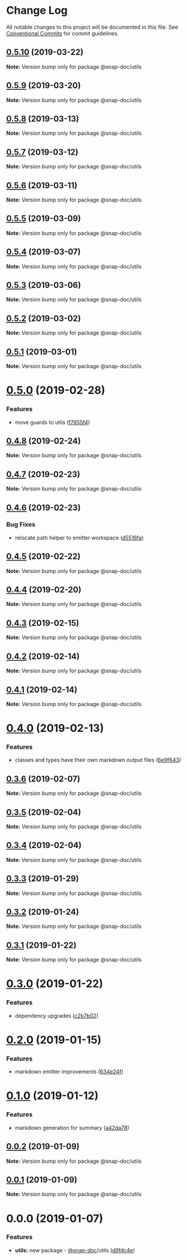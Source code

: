 # Change Log

All notable changes to this project will be documented in this file.
See [Conventional Commits](https://conventionalcommits.org) for commit guidelines.

## [0.5.10](https://github.com/snap-doc/snap-doc/compare/@snap-doc/utils@0.5.9...@snap-doc/utils@0.5.10) (2019-03-22)

**Note:** Version bump only for package @snap-doc/utils





## [0.5.9](https://github.com/snap-doc/snap-doc/compare/@snap-doc/utils@0.5.8...@snap-doc/utils@0.5.9) (2019-03-20)

**Note:** Version bump only for package @snap-doc/utils





## [0.5.8](https://github.com/snap-doc/snap-doc/compare/@snap-doc/utils@0.5.7...@snap-doc/utils@0.5.8) (2019-03-13)

**Note:** Version bump only for package @snap-doc/utils





## [0.5.7](https://github.com/snap-doc/snap-doc/compare/@snap-doc/utils@0.5.6...@snap-doc/utils@0.5.7) (2019-03-12)

**Note:** Version bump only for package @snap-doc/utils





## [0.5.6](https://github.com/snap-doc/snap-doc/compare/@snap-doc/utils@0.5.5...@snap-doc/utils@0.5.6) (2019-03-11)

**Note:** Version bump only for package @snap-doc/utils





## [0.5.5](https://github.com/snap-doc/snap-doc/compare/@snap-doc/utils@0.5.4...@snap-doc/utils@0.5.5) (2019-03-09)

**Note:** Version bump only for package @snap-doc/utils





## [0.5.4](https://github.com/snap-doc/snap-doc/compare/@snap-doc/utils@0.5.3...@snap-doc/utils@0.5.4) (2019-03-07)

**Note:** Version bump only for package @snap-doc/utils





## [0.5.3](https://github.com/snap-doc/snap-doc/compare/@snap-doc/utils@0.5.2...@snap-doc/utils@0.5.3) (2019-03-06)

**Note:** Version bump only for package @snap-doc/utils





## [0.5.2](https://github.com/snap-doc/snap-doc/compare/@snap-doc/utils@0.5.1...@snap-doc/utils@0.5.2) (2019-03-02)

**Note:** Version bump only for package @snap-doc/utils





## [0.5.1](https://github.com/snap-doc/snap-doc/compare/@snap-doc/utils@0.5.0...@snap-doc/utils@0.5.1) (2019-03-01)

**Note:** Version bump only for package @snap-doc/utils





# [0.5.0](https://github.com/snap-doc/snap-doc/compare/@snap-doc/utils@0.4.8...@snap-doc/utils@0.5.0) (2019-02-28)


### Features

* move guards to utils ([f7855f4](https://github.com/snap-doc/snap-doc/commit/f7855f4))





## [0.4.8](https://github.com/snap-doc/snap-doc/compare/@snap-doc/utils@0.4.7...@snap-doc/utils@0.4.8) (2019-02-24)

**Note:** Version bump only for package @snap-doc/utils





## [0.4.7](https://github.com/snap-doc/snap-doc/compare/@snap-doc/utils@0.4.6...@snap-doc/utils@0.4.7) (2019-02-23)

**Note:** Version bump only for package @snap-doc/utils





## [0.4.6](https://github.com/snap-doc/snap-doc/compare/@snap-doc/utils@0.4.5...@snap-doc/utils@0.4.6) (2019-02-23)


### Bug Fixes

* relocate path helper to emitter workspace ([d5516fa](https://github.com/snap-doc/snap-doc/commit/d5516fa))





## [0.4.5](https://github.com/snap-doc/snap-doc/compare/@snap-doc/utils@0.4.4...@snap-doc/utils@0.4.5) (2019-02-22)

**Note:** Version bump only for package @snap-doc/utils





## [0.4.4](https://github.com/snap-doc/snap-doc/compare/@snap-doc/utils@0.4.3...@snap-doc/utils@0.4.4) (2019-02-20)

**Note:** Version bump only for package @snap-doc/utils





## [0.4.3](https://github.com/snap-doc/snap-doc/compare/@snap-doc/utils@0.4.2...@snap-doc/utils@0.4.3) (2019-02-15)

**Note:** Version bump only for package @snap-doc/utils





## [0.4.2](https://github.com/snap-doc/snap-doc/compare/@snap-doc/utils@0.4.1...@snap-doc/utils@0.4.2) (2019-02-14)

**Note:** Version bump only for package @snap-doc/utils





## [0.4.1](https://github.com/snap-doc/snap-doc/compare/@snap-doc/utils@0.4.0...@snap-doc/utils@0.4.1) (2019-02-14)

**Note:** Version bump only for package @snap-doc/utils





# [0.4.0](https://github.com/snap-doc/snap-doc/compare/@snap-doc/utils@0.3.6...@snap-doc/utils@0.4.0) (2019-02-13)


### Features

* classes and types have their own markdown output files ([6e9f643](https://github.com/snap-doc/snap-doc/commit/6e9f643))





## [0.3.6](https://github.com/snap-doc/snap-doc/compare/@snap-doc/utils@0.3.5...@snap-doc/utils@0.3.6) (2019-02-07)

**Note:** Version bump only for package @snap-doc/utils





## [0.3.5](https://github.com/snap-doc/snap-doc/compare/@snap-doc/utils@0.3.4...@snap-doc/utils@0.3.5) (2019-02-04)

**Note:** Version bump only for package @snap-doc/utils





## [0.3.4](https://github.com/snap-doc/snap-doc/compare/@snap-doc/utils@0.3.3...@snap-doc/utils@0.3.4) (2019-02-04)

**Note:** Version bump only for package @snap-doc/utils





## [0.3.3](https://github.com/snap-doc/snap-doc/compare/@snap-doc/utils@0.3.2...@snap-doc/utils@0.3.3) (2019-01-29)

**Note:** Version bump only for package @snap-doc/utils





## [0.3.2](https://github.com/snap-doc/snap-doc/compare/@snap-doc/utils@0.3.1...@snap-doc/utils@0.3.2) (2019-01-24)

**Note:** Version bump only for package @snap-doc/utils





## [0.3.1](https://github.com/snap-doc/snap-doc/compare/@snap-doc/utils@0.3.0...@snap-doc/utils@0.3.1) (2019-01-22)

**Note:** Version bump only for package @snap-doc/utils





# [0.3.0](https://github.com/snap-doc/snap-doc/compare/@snap-doc/utils@0.2.0...@snap-doc/utils@0.3.0) (2019-01-22)


### Features

* dependency upgrades ([c2b7b02](https://github.com/snap-doc/snap-doc/commit/c2b7b02))





# [0.2.0](https://github.com/snap-doc/snap-doc/compare/@snap-doc/utils@0.1.0...@snap-doc/utils@0.2.0) (2019-01-15)


### Features

* markdown emitter improvements ([634e24f](https://github.com/snap-doc/snap-doc/commit/634e24f))





# [0.1.0](https://github.com/snap-doc/snap-doc/compare/@snap-doc/utils@0.0.2...@snap-doc/utils@0.1.0) (2019-01-12)


### Features

* markdown generation for summary ([a42da78](https://github.com/snap-doc/snap-doc/commit/a42da78))





## [0.0.2](https://github.com/snap-doc/snap-doc/compare/@snap-doc/utils@0.0.1...@snap-doc/utils@0.0.2) (2019-01-09)

**Note:** Version bump only for package @snap-doc/utils





## [0.0.1](https://github.com/snap-doc/snap-doc/compare/@snap-doc/utils@0.0.0...@snap-doc/utils@0.0.1) (2019-01-09)

**Note:** Version bump only for package @snap-doc/utils





# 0.0.0 (2019-01-07)


### Features

* **utils:** new package - [@snap-doc](https://github.com/snap-doc)/utils ([d9fdc4e](https://github.com/snap-doc/snap-doc/commit/d9fdc4e))
